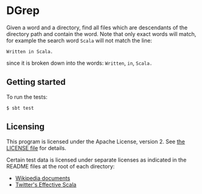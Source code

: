 # DGrep

Given a word and a directory, find all files which are descendants of
the directory path and contain the word. Note that only exact words will
match, for example the search word `Scala` will not match the line:
```
Written in Scala.
```
since it is broken down into the words: `Written`, `in`, `Scala.`

## Getting started

To run the tests:

    $ sbt test

## Licensing

This program is licensed under the Apache License, version 2. See [the
LICENSE file](LICENSE) for details.

Certain test data is licensed under separate licenses as indicated in
the README files at the root of each directory:

* [Wikipedia documents](src/test/resources/wikipedia/)
* [Twitter's Effective Scala](src/test/resources/effective-scala/)
